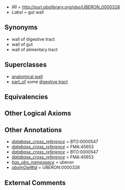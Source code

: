  * *IRI* = http://purl.obolibrary.org/obo/UBERON_0000328
 * *Label* = gut wall

## Synonyms

 * wall of digestive tract
 * wall of gut
 * wall of alimentary tract

## Superclasses

 * [anatomical wall](../../UBERON/60/UBERON_0000060.md)
 * [part_of](../../BFO/50/BFO_0000050.md) some [digestive tract](../../UBERON/55/UBERON_0001555.md)

## Equivalencies


## Other Logical Axioms


## Other Annotations

 * *[database_cross_reference](../../ef/oboInOwl#hasDbXref.md)* = BTO:0000547
 * *[database_cross_reference](../../ef/oboInOwl#hasDbXref.md)* = FMA:45653
 * *[database_cross_reference](../../ef/oboInOwl#hasDbXref.md)* = BTO:0000547
 * *[database_cross_reference](../../ef/oboInOwl#hasDbXref.md)* = FMA:45653
 * *[has_obo_namespace](../../ce/oboInOwl#hasOBONamespace.md)* = uberon
 * *[oboInOwl#id](../../id/oboInOwl#id.md)* = UBERON:0000328

## External Comments


